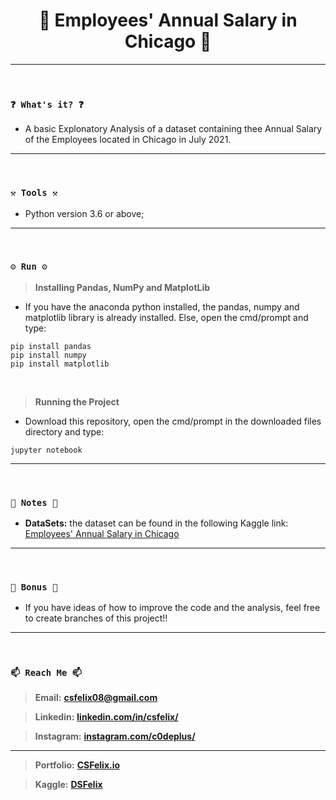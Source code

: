 <h1 align="center">🌟 Employees' Annual Salary in Chicago 🌟</h1>

----
<br>

### `❓ What's it? ❓`

* A basic Explonatory Analysis of a dataset containing thee Annual Salary of the Employees located in Chicago in July 2021.

----
<br>

### `⚒️ Tools ⚒️`

* Python version 3.6 or above;


----
<br>

### `⚙️ Run ⚙️`

> **Installing Pandas, NumPy and MatplotLib**

* If you have the anaconda python installed, the pandas, numpy and matplotlib library is already installed. Else, open the cmd/prompt and type:

```
pip install pandas
pip install numpy
pip install matplotlib
```

<br>

> **Running the Project**

* Download this repository, open the cmd/prompt in the downloaded files directory and type:

```
jupyter notebook
```

----
<br>

### `📝 Notes 📝`

* **DataSets:** the dataset can be found in the following Kaggle link: [Employees' Annual Salary in Chicago](https://www.kaggle.com/datasets/dsfelix/employees-annual-salary-in-chicago)


----
<br>

### `🎁 Bonus 🎁`

* If you have ideas of how to improve the code and the analysis, feel free to create branches of this project!!

----
<br>

### `📫 Reach Me 📫`

> **Email:** **[csfelix08@gmail.com](mailto:csfelix08@gmail.com?)**

> **Linkedin:** **[linkedin.com/in/csfelix/](https://www.linkedin.com/in/csfelix/)**

> **Instagram:** **[instagram.com/c0deplus/](https://www.instagram.com/c0deplus/)**

----

> **Portfolio:** **[CSFelix.io](https://csfelix.github.io/)**

> **Kaggle:** **[DSFelix](https://www.kaggle.com/dsfelix)**
